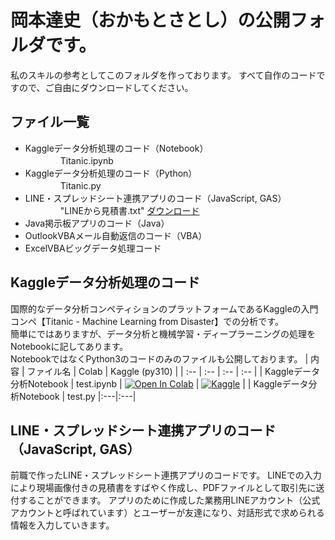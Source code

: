 # 岡本達史（おかもとさとし）の公開フォルダです。
私のスキルの参考としてこのフォルダを作っております。
すべて自作のコードですので、ご自由にダウンロードしてください。

## ファイル一覧
- Kaggleデータ分析処理のコード（Notebook）  
　　　　Titanic.ipynb
- Kaggleデータ分析処理のコード（Python）  
　　　　Titanic.py
- LINE・スプレッドシート連携アプリのコード（JavaScript, GAS）  
　　　　"LINEから見積書.txt" [ダウンロード](./LINEから見積書.txt)  
- Java掲示板アプリのコード（Java）  
- OutlookVBAメール自動返信のコード（VBA）  
- ExcelVBAビッグデータ処理コード  
  
## Kaggleデータ分析処理のコード
国際的なデータ分析コンペティションのプラットフォームであるKaggleの入門コンペ【Titanic - Machine Learning from Disaster】での分析です。   
簡単にではありますが、データ分析と機械学習・ディープラーニングの処理をNotebookに記してあります。    
NotebookではなくPython3のコードのみのファイルも公開しております。
| 内容 | ファイル名 | Colab | Kaggle (py310) |
| :-- | :-- | :-- | :-- | 
| Kaggleデータ分析Notebook | test.ipynb | [![Open In Colab](https://colab.research.google.com/assets/colab-badge.svg)](https://colab.research.google.com/github/kazakamibeer/public/blob/main/fork-of-titanic-first-test.ipynb) | [![Kaggle](https://kaggle.com/static/images/open-in-kaggle.svg)](https://kaggle.com/kernels/welcome?src=https://github.com/kazakamibeer/public/blob/main/fork-of-titanic-first-test.ipynb) |
| Kaggleデータ分析Notebook | test.py |:---|:---|

## LINE・スプレッドシート連携アプリのコード（JavaScript, GAS）
前職で作ったLINE・スプレッドシート連携アプリのコードです。
LINEでの入力により現場画像付きの見積書をすばやく作成し、PDFファイルとして取引先に送付することができます。
アプリのために作成した業務用LINEアカウント（公式アカウントと呼ばれています）とユーザーが友達になり、対話形式で求められる情報を入力していきます。

